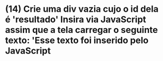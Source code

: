 # (14) Crie uma div vazia cujo o id dela é 'resultado' Insira via JavaScript assim que a tela carregar o seguinte texto: 'Esse texto foi inserido pelo JavaScript